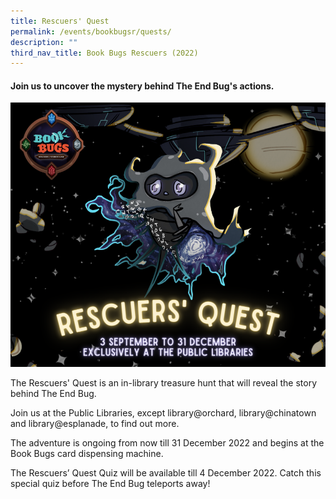 ```yaml
---
title: Rescuers' Quest
permalink: /events/bookbugsr/quests/
description: ""
third_nav_title: Book Bugs Rescuers (2022)
---
```

#### Join us to uncover the mystery behind The End Bug's actions.

<img src="/images/events/bookbugsr/Rescuers Quest.png">

The Rescuers' Quest is an in-library treasure hunt that will reveal the story behind The End Bug. 

Join us at the Public Libraries, except library@orchard, library@chinatown and library@esplanade, to find out more. 

The adventure is ongoing from now till 31 December 2022 and begins at the Book Bugs card dispensing machine.

The Rescuers’ Quest Quiz will be available till 4 December 2022. Catch this special quiz before The End Bug teleports away!